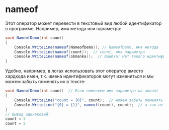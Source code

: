 # nameof

Этот оператор может перевести в текстовый вид любой идентификатор в программе. Например, имя метода или параметра:

```c#
void NameofDemo(int count)
{
    Console.WriteLine(nameof(NameofDemo)); // NameofDemo, имя метода
    Console.WriteLine(nameof(count));  // count, имя параметра
    Console.WriteLine(nameof(obmanka));  // Ошибка! Нет такого идентификатора obmanka
}
```

Удобно, например, в логах использовать этот оператор вместо хардкода имен, т.к. имена идентификаторов могут измениться и мы можем забыть поменять их в тексте:

```c#
void NameofDemo(int count)  // Если поменяем имя параметра на amount
{
    Console.WriteLine("count = {0}", count);  // можем забыть поменять count на amount в строке
    Console.WriteLine("{0} = {1}", nameof(count), count);  // а так не забудем
}
// Вывод одинаковый:
count = 5
count = 5
```

